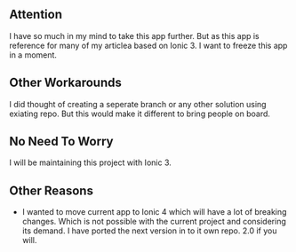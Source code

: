 ## Attention

I have so much in my mind to take this app further. But as this app is reference for many of my articlea based on Ionic 3. I want to freeze this app in a moment.

## Other Workarounds

I did thought of creating a seperate branch or any other solution using exiating repo. But this would make it different to bring people on board.

## No Need To Worry

I will be maintaining this project with Ionic 3.

## Other Reasons

- I wanted to move current app to Ionic 4 which will have a lot of breaking changes. Which is not possible with the current project and considering its demand. I have ported the next version in to it own repo. 2.0 if you will.
